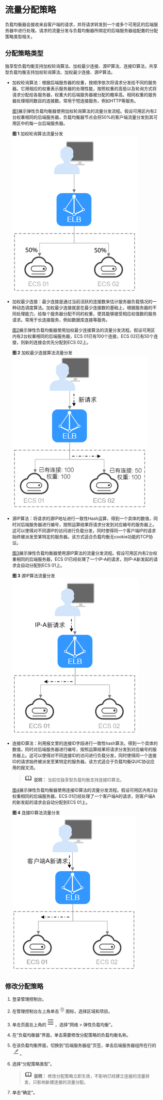 # 流量分配策略<a name="elb_ug_jt_0003"></a>

负载均衡器会接收来自客户端的请求，并将请求转发到一个或多个可用区的后端服务器中进行处理。请求的流量分发与负载均衡器所绑定的后端服务器组配置的分配策略类型相关。

## 分配策略类型<a name="section12990852104214"></a>

独享型负载均衡支持加权轮询算法、加权最少连接、源IP算法、连接ID算法，共享型负载均衡支持加权轮询算法、加权最少连接、源IP算法。

-   加权轮询算法：根据后端服务器的权重，按顺序依次将请求分发给不同的服务器。它用相应的权重表示服务器的处理性能，按照权重的高低以及轮询方式将请求分配给各服务器，权重大的后端服务器被分配的概率高。相同权重的服务器处理相同数目的连接数。常用于短连接服务，例如HTTP等服务。

    [图1](#zh-cn_topic_0093253454_fig7538148162412)展示弹性负载均衡器使用加权轮询算法的流量分发流程。假设可用区内有2台权重相同的后端服务器，负载均衡器节点会将50%的客户端流量分发到其可用区中的每一台后端服务器。

    **图 1**  加权轮询算法流量分发<a name="zh-cn_topic_0093253454_fig7538148162412"></a>  
    ![](figures/加权轮询算法流量分发.png "加权轮询算法流量分发")

-   加权最少连接：最少连接是通过当前活跃的连接数来估计服务器负载情况的一种动态调度算法。加权最少连接就是在最少连接数的基础上，根据服务器的不同处理能力，给每个服务器分配不同的权重，使其能够接受相应权值数的服务请求。常用于长连接服务，例如数据库连接等服务。

    [图2](#zh-cn_topic_0093253454_fig193917324513)展示弹性负载均衡器使用加权最少连接算法的流量分发流程。假设可用区内有2台权重相同的后端服务器，ECS 01已有100个连接，ECS 02已有50个连接，则新的连接会优先分配到ECS 02上。

    **图 2**  加权最少连接算法流量分发<a name="zh-cn_topic_0093253454_fig193917324513"></a>  
    ![](figures/加权最少连接算法流量分发.png "加权最少连接算法流量分发")

-   源IP算法：将请求的源IP地址进行一致性Hash运算，得到一个具体的数值，同时对后端服务器进行编号，按照运算结果将请求分发到对应编号的服务器上。这可以使得对不同源IP的访问进行负载分发，同时使得同一个客户端IP的请求始终被派发至某特定的服务器。该方式适合负载均衡无cookie功能的TCP协议。

    [图3](#zh-cn_topic_0093253454_fig3381171135617)展示弹性负载均衡器使用源IP算法的流量分发流程。假设可用区内有2台权重相同的后端服务器，ECS 01已经处理了一个IP-A的请求，则IP-A新发起的请求会自动分配到ECS 01上。

    **图 3**  源IP算法流量分发<a name="zh-cn_topic_0093253454_fig3381171135617"></a>  
    ![](figures/源IP算法流量分发.png "源IP算法流量分发")

-   连接ID算法：利用报文里的连接ID字段进行一致性hash算法，得到一个具体的数值，同时对后端服务器进行编号，按照运算结果将请求分发到对应编号的服务器上。这可以使得对不同连接ID的访问进行负载分发，同时使得同一个连接ID的请求始终被派发至某特定的服务器。该方式适合于负载均衡QUIC协议应用的报文流。

    >![](public_sys-resources/icon-note.gif) **说明：** 
    >当前仅独享型负载均衡支持连接ID算法。

    [图4](#zh-cn_topic_0093253454_zh-cn_topic_0236111231_fig3381171135617)展示弹性负载均衡器使用连接ID算法的流量分发流程。假设可用区内有2台权重相同的后端服务器，ECS 01已经处理了一个客户端A的请求，则客户端A的新发起的请求会自动分配到ECS 01上。

    **图 4**  连接ID算法流量分发<a name="zh-cn_topic_0093253454_zh-cn_topic_0236111231_fig3381171135617"></a>  
    ![](figures/连接ID算法流量分发.png "连接ID算法流量分发")


## 修改分配策略<a name="section74654974418"></a>

1.  登录管理控制台。
2.  在管理控制台左上角单击![](figures/icon-region.png)图标，选择区域和项目。
3.  单击页面左上角的![](figures/icon-position.png)，选择“网络 \> 弹性负载均衡”。
4.  在“负载均衡器”界面，单击需要修改分配策略的负载均衡名称。
5.  在该负载均衡界面，切换到“后端服务器组”页签，单击后端服务器组所在行的![](figures/icon-edit.png)。
6.  选择“分配策略类型”。

    >![](public_sys-resources/icon-note.gif) **说明：** 
    >修改分配策略立即生效，不影响已经建立连接的流量转发，只影响新建连接的流量分配。

7.  单击“确定”。

